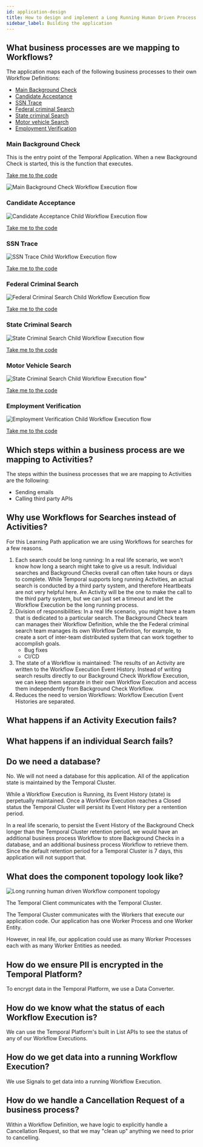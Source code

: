 ```yaml
---
id: application-design
title: How to design and implement a Long Running Human Driven Process application as a Temporal Application?
sidebar_label: Building the application
---
```


## What business processes are we mapping to Workflows?

The application maps each of the following business processes to their own Workflow Definitions:

- [Main Background Check](#main-background-check)
- [Candidate Acceptance](#candidate-acceptance)
- [SSN Trace](#ssn-trace)
- [Federal criminal Search](#federal-criminal-search)
- [State criminal Search](#state-criminal-search)
- [Motor vehicle Search](#motor-vehicle-search)
- [Employment Verification](#employment-verification)

### Main Background Check

This is the entry point of the Temporal Application.
When a new Background Check is started, this is the function that executes.

<!--SNIPSTART background-checks-main-workflow-definition-->

[Take me to the code](https://github.com/temporalio/background-checks/blob/main/workflows/background_check.go)

<!--SNIPEND-->

![Main Background Check Workflow Execution flow](/diagrams/background-checks/main-background-check.svg)

### Candidate Acceptance

![Candidate Acceptance Child Workflow Execution flow](/diagrams/background-checks/candidate-accept-flow.svg)

<!--SNIPSTART background-checks-accept-workflow-definition-->

[Take me to the code](https://github.com/temporalio/background-checks/blob/main/workflows/accept.go)

<!--SNIPEND-->

### SSN Trace

![SSN Trace Child Workflow Execution flow](/diagrams/background-checks/ssn-trace-flow.svg)

<!--SNIPSTART background-checks-snn-trace-workflow-definition-->

[Take me to the code](https://github.com/temporalio/background-checks/blob/main/workflows/ssn_trace.go)

<!--SNIPEND-->

### Federal Criminal Search

![Federal Criminal Search Child Workflow Execution flow](/diagrams/background-checks/federal-criminal-search-flow.svg)

<!--SNIPSTART background-checks-federal-criminal-workflow-definition-->

[Take me to the code](https://github.com/temporalio/background-checks/blob/main/workflows/federal_criminal_search.go)

<!--SNIPEND-->

### State Criminal Search

![State Criminal Search Child Workflow Execution flow](/diagrams/background-checks/state-criminal-search-flow.svg)

<!--SNIPSTART background-checks-state-criminal-workflow-definition-->

[Take me to the code](https://github.com/temporalio/background-checks/blob/main/workflows/state_criminal_search.go)

<!--SNIPEND-->

### Motor Vehicle Search

![State Criminal Search Child Workflow Execution flow"](/diagrams/background-checks/motor-vehicle-search-flow.svg)

<!--SNIPSTART background-checks-motor-vehicle-workflow-definition-->

[Take me to the code](https://github.com/temporalio/background-checks/blob/main/workflows/motor_vehicle_incident_search.go)

<!--SNIPEND-->

### Employment Verification

![Employment Verification Child Workflow Execution flow](/diagrams/background-checks/employment-verification-flow.svg)

<!--SNIPSTART background-checks-employment-verification-workflow-definition-->

[Take me to the code](https://github.com/temporalio/background-checks/blob/main/workflows/employment_verification.go)

<!--SNIPEND-->

## Which steps within a business process are we mapping to Activities?

The steps within the business processes that we are mapping to Activities are the following:

- Sending emails
- Calling third party APIs

## Why use Workflows for Searches instead of Activities?

For this Learning Path application we are using Workflows for searches for a few reasons.

1. Each search could be long running: In a real life scenario, we won't know how long a search might take to give us a result. Individual searches and Background Checks overall can often take hours or days to complete. While Temporal supports long running Activities, an actual search is conducted by a third party system, and therefore Heartbeats are not very helpful here. An Activity will be the one to make the call to the third party system, but we can just set a timeout and let the Workflow Execution be the long running process.
2. Division of responsibilities: In a real life scenario, you might have a team that is dedicated to a particular search. The Background Check team can manages their Workflow Definition, while the the Federal criminal search team manages its own Workflow Definition, for example, to create a sort of inter-team distributed system that can work together to accomplish goals.
   - Bug fixes
   - CI/CD
3. The state of a Workflow is maintained: The results of an Activity are written to the Workflow Execution Event History. Instead of writing search results directly to our Background Check Workflow Execution, we can keep them separate in their own Workflow Execution and access them independently from Background Check Workflow.
4. Reduces the need to version Workflows: Workflow Execution Event Histories are separated.

## What happens if an Activity Execution fails?

## What happens if an individual Search fails?

## Do we need a database?

No. We will not need a database for this application.
All of the application state is maintained by the Temporal Cluster.

While a Workflow Execution is Running, its Event History (state) is perpetually maintained.
Once a Workflow Execution reaches a Closed status the Temporal Cluster will persist its Event History per a rentention period.

In a real life scenario, to persist the Event History of the Background Check longer than the Temporal Cluster retention period, we would have an additional business process Workflow to store Background Checks in a database, and an additional business process Workflow to retrieve them. Since the default retention period for a Temporal Cluster is 7 days, this application will not support that.

## What does the component topology look like?

![Long running human driven Workflow component topology](/diagrams/background-checks/long-running-human-driven-workflow-component-topology.svg)

The Temporal Client communicates with the Temporal Cluster.

The Temporal Cluster communicates with the Workers that execute our application code.
Our application has one Worker Process and one Worker Entity.

However, in real life, our application could use as many Worker Processes each with as many Worker Entities as needed.

## How do we ensure PII is encrypted in the Temporal Platform?

To encrypt data in the Temporal Platform, we use a Data Converter.

## How do we know what the status of each Workflow Execution is?

We can use the Temporal Platform's built in List APIs to see the status of any of our Workflow Executions.

## How do we get data into a running Workflow Execution?

We use Signals to get data into a running Workflow Execution.

## How do we handle a Cancellation Request of a business process?

Within a Workflow Definition, we have logic to explicitly handle a Cancellation Request, so that we may "clean up" anything we need to prior to cancelling.
